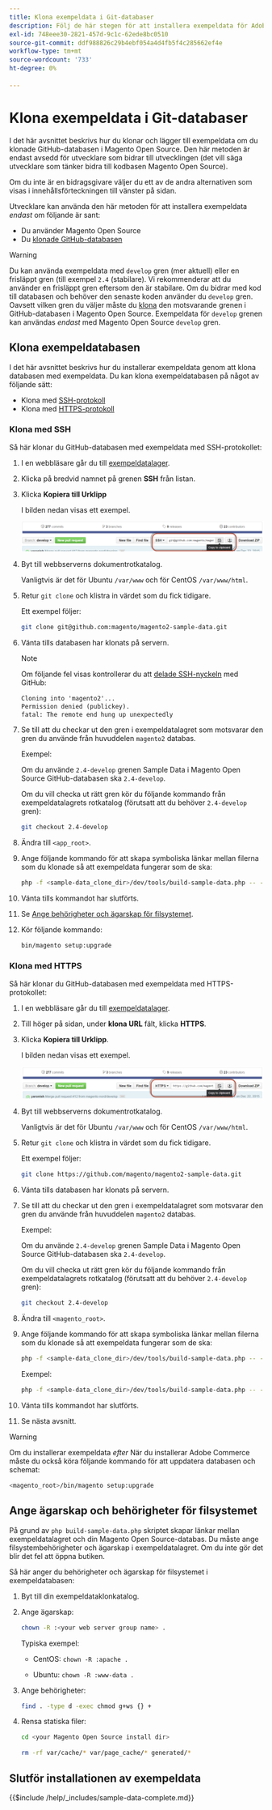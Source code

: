 ```yaml
---
title: Klona exempeldata i Git-databaser
description: Följ de här stegen för att installera exempeldata för Adobe Commerce genom att klona Git-databaser.
exl-id: 748eee30-2821-457d-9c1c-62ede8bc0510
source-git-commit: ddf988826c29b4ebf054a4d4fb5f4c285662ef4e
workflow-type: tm+mt
source-wordcount: '733'
ht-degree: 0%

---
```


# Klona exempeldata i Git-databaser

I det här avsnittet beskrivs hur du klonar och lägger till exempeldata om du klonade GitHub-databasen i Magento Open Source. Den här metoden är endast avsedd för utvecklare som bidrar till utvecklingen (det vill säga utvecklare som tänker bidra till kodbasen Magento Open Source).

Om du inte är en bidragsgivare väljer du ett av de andra alternativen som visas i innehållsförteckningen till vänster på sidan.

Utvecklare kan använda den här metoden för att installera exempeldata *endast* om följande är sant:

* Du använder Magento Open Source
* Du [klonade GitHub-databasen](https://developer.adobe.com/commerce/contributor/guides/install/clone-repository/)

>[!WARNING]
>
>Du kan använda exempeldata med `develop` gren (mer aktuell) eller en frisläppt gren (till exempel `2.4` (stabilare). Vi rekommenderar att du använder en frisläppt gren eftersom den är stabilare. Om du bidrar med kod till databasen och behöver den senaste koden använder du `develop` gren. Oavsett vilken gren du väljer måste du [klona](https://developer.adobe.com/commerce/contributor/guides/install/clone-repository/) den motsvarande grenen i GitHub-databasen i Magento Open Source. Exempeldata för `develop` grenen kan användas *endast* med Magento Open Source `develop` gren.

## Klona exempeldatabasen

I det här avsnittet beskrivs hur du installerar exempeldata genom att klona databasen med exempeldata. Du kan klona exempeldatabasen på något av följande sätt:

* Klona med [SSH-protokoll](#clone-with-ssh)
* Klona med [HTTPS-protokoll](#clone-with-https)

### Klona med SSH

Så här klonar du GitHub-databasen med exempeldata med SSH-protokollet:

1. I en webbläsare går du till [exempeldatalager](https://github.com/magento/magento2-sample-data).
1. Klicka på bredvid namnet på grenen **SSH** från listan.
1. Klicka **Kopiera till Urklipp**

   I bilden nedan visas ett exempel.

   ![Klona GitHub-databasen med SSH](../../assets/installation/install_mage2_clone-ssh.png)

1. Byt till webbserverns dokumentrotkatalog.

   Vanligtvis är det för Ubuntu `/var/www` och för CentOS `/var/www/html`.

1. Retur `git clone` och klistra in värdet som du fick tidigare.

   Ett exempel följer:

   ```bash
   git clone git@github.com:magento/magento2-sample-data.git
   ```

1. Vänta tills databasen har klonats på servern.

   >[!NOTE]
   >
   >Om följande fel visas kontrollerar du att [delade SSH-nyckeln](https://docs.github.com/articles/generating-ssh-keys/) med GitHub:<br>

   ```terminal
   Cloning into 'magento2'...
   Permission denied (publickey).
   fatal: The remote end hung up unexpectedly
   ```

1. Se till att du checkar ut den gren i exempeldatalagret som motsvarar den gren du använde från huvuddelen `magento2` databas.

   Exempel:

   Om du använde `2.4-develop` grenen Sample Data i Magento Open Source GitHub-databasen ska `2.4-develop`.

   Om du vill checka ut rätt gren kör du följande kommando från exempeldatalagrets rotkatalog (förutsatt att du behöver `2.4-develop` gren):

   ```bash
   git checkout 2.4-develop
   ```

1. Ändra till `<app_root>`.
1. Ange följande kommando för att skapa symboliska länkar mellan filerna som du klonade så att exempeldata fungerar som de ska:

   ```bash
   php -f <sample-data_clone_dir>/dev/tools/build-sample-data.php -- --ce-source="<path_to_your_magento_instance>"
   ```

1. Vänta tills kommandot har slutförts.

1. Se [Ange behörigheter och ägarskap för filsystemet](#set-file-system-ownership-and-permissions).

1. Kör följande kommando:

   ```bash
   bin/magento setup:upgrade
   ```

### Klona med HTTPS

Så här klonar du GitHub-databasen med exempeldata med HTTPS-protokollet:

1. I en webbläsare går du till [exempeldatalager](https://github.com/magento/magento2-sample-data).
1. Till höger på sidan, under **klona URL** fält, klicka **HTTPS**.
1. Klicka **Kopiera till Urklipp**.

   I bilden nedan visas ett exempel.

   ![Klona GitHub-databasen med HTTPS](../../assets/installation/install_mage2_clone-https.png)

1. Byt till webbserverns dokumentrotkatalog.

   Vanligtvis är det för Ubuntu `/var/www` och för CentOS `/var/www/html`.

1. Retur `git clone` och klistra in värdet som du fick tidigare.

   Ett exempel följer:

   ```bash
   git clone https://github.com/magento/magento2-sample-data.git
   ```

1. Vänta tills databasen har klonats på servern.
1. Se till att du checkar ut den gren i exempeldatalagret som motsvarar den gren du använde från huvuddelen `magento2` databas.

   Exempel:

   Om du använde `2.4-develop` grenen Sample Data i Magento Open Source GitHub-databasen ska `2.4-develop`.

   Om du vill checka ut rätt gren kör du följande kommando från exempeldatalagrets rotkatalog (förutsatt att du behöver `2.4-develop` gren):

   ```bash
   git checkout 2.4-develop
   ```

1. Ändra till `<magento_root>`.
1. Ange följande kommando för att skapa symboliska länkar mellan filerna som du klonade så att exempeldata fungerar som de ska:

   ```bash
   php -f <sample-data_clone_dir>/dev/tools/build-sample-data.php -- --ce-source="<path_to_your_magento_instance>"
   ```

   Exempel:

   ```bash
   php -f <sample-data_clone_dir>/dev/tools/build-sample-data.php -- --ce-source="/var/www/magento2"
   ```

1. Vänta tills kommandot har slutförts.
1. Se nästa avsnitt.

>[!WARNING]
>
>Om du installerar exempeldata *efter* När du installerar Adobe Commerce måste du också köra följande kommando för att uppdatera databasen och schemat:
>
>```bash
><magento_root>/bin/magento setup:upgrade
>```

## Ange ägarskap och behörigheter för filsystemet

På grund av `php build-sample-data.php` skriptet skapar länkar mellan exempeldatalagret och din Magento Open Source-databas. Du måste ange filsystembehörigheter och ägarskap i exempeldatalagret. Om du inte gör det blir det fel att öppna butiken.

Så här anger du behörigheter och ägarskap för filsystemet i exempeldatabasen:

1. Byt till din exempeldataklonkatalog.
1. Ange ägarskap:

   ```bash
   chown -R :<your web server group name> .
   ```

   Typiska exempel:

   * CentOS: `chown -R :apache .`

   * Ubuntu: `chown -R :www-data .`

1. Ange behörigheter:

   ```bash
   find . -type d -exec chmod g+ws {} +
   ```

1. Rensa statiska filer:

   ```bash
   cd <your Magento Open Source install dir>
   ```

   ```bash
   rm -rf var/cache/* var/page_cache/* generated/*
   ```

## Slutför installationen av exempeldata

{{$include /help/_includes/sample-data-complete.md}}
